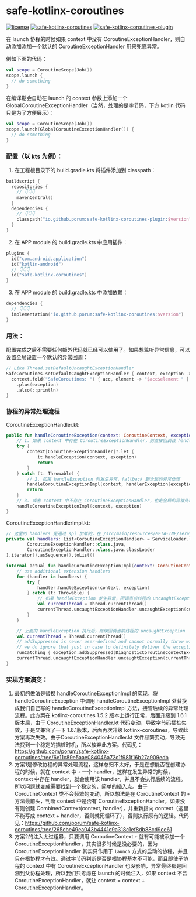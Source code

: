 # safe-kotlinx-coroutines

[![license](https://img.shields.io/badge/license-Apache--2.0-blue.svg)](https://www.apache.org/licenses/LICENSE-2.0)
[![safe-kotlinx-coroutines](https://img.shields.io/badge/safe--kotlinx--coroutines-0.0.6-brightgreen.svg)](https://search.maven.org/artifact/io.github.porum/safe-kotlinx-coroutines/0.0.6/jar)
[![safe-kotlinx-coroutines-plugin](https://img.shields.io/badge/safe--kotlinx--coroutines--plugin-0.0.6-brightgreen.svg)](https://search.maven.org/artifact/io.github.porum/safe-kotlinx-coroutines-plugin/0.0.6/jar)

在 launch 协程的时候如果 context 中没有 CoroutineExceptionHandler，则自动添加添加一个默认的 CoroutineExceptionHandler 用来兜底异常。

例如下面的代码：
```kotlin
val scope = CoroutineScope(Job())
scope.launch {
  // do something
}
```

在编译期会自动在 launch 的 context 参数上添加一个 GlobalCoroutineExceptionHandler（当然，处理的是字节码，下方 kotlin 代码只是为了方便展示）：
```kotlin
val scope = CoroutineScope(Job())
scope.launch(GlobalCoroutineExceptionHandler()) {
  // do something
}
```

### 配置（以 kts 为例）：

1. 在工程根目录下的 build.gradle.kts 将插件添加到 classpath：

```kotlin
buildscript {
  repositories {
    // 👇👇👇
    mavenCentral()
  }
  dependencies {
    // 👇👇👇
    classpath("io.github.porum:safe-kotlinx-coroutines-plugin:$version")
  }
}
```

2. 在 APP module 的 build.gradle.kts 中应用插件：

```kotlin
plugins {
  id("com.android.application")
  id("kotlin-android")
  // 👇👇👇
  id("safe-kotlinx-coroutines")
}
```

3. 在 APP module 的 build.gradle.kts 中添加依赖：

```kotlin
dependencies {
  // 👇👇👇
  implementation("io.github.porum:safe-kotlinx-coroutines:$version")
}
```

### 用法：

配置完成之后不需要任何额外代码就已经可以使用了。如果想监听异常信息，可以设置全局设置一个默认的异常回调：

```kotlin
// Like Thread.setDefaultUncaughtExceptionHandler
SafeCoroutines.setDefaultCaughtExceptionHandler { context, exception ->
  context.fold("SafeCoroutines: ") { acc, element -> "$acc$element " }
    .plus(exception)
    .also(::println)
}
```

### 协程的异常处理流程

CoroutineExceptionHandler.kt:

```kotlin
public fun handleCoroutineException(context: CoroutineContext, exception: Throwable) {
    // 1. 如果 context 中存在 CoroutineExceptionHandler，则直接回调该 handler 的 handleException，并 return；
    try {
        context[CoroutineExceptionHandler]?.let {
            it.handleException(context, exception)
            return
        }
    } catch (t: Throwable) {
      	// 2. 如果 handleException 时发生异常，fallback 到全局的异常处理
        handleCoroutineExceptionImpl(context, handlerException(exception, t))
        return
    }
    // 3. 或者 context 中不存在 CoroutineExceptionHandler，也走全局的异常处理
    handleCoroutineExceptionImpl(context, exception)
}
```

CoroutineExceptionHandlerImpl.kt:

```kotlin
// 这里的 handlers 是通过 spi 加载的，在 /src/main/resources/META-INF/services/ 目录下创建 kotlinx.coroutines.CoroutineExceptionHandler 文件，然后在文件中指明自定义的全局 handler 的完整包名类名
private val handlers: List<CoroutineExceptionHandler> = ServiceLoader.load(
        CoroutineExceptionHandler::class.java,
        CoroutineExceptionHandler::class.java.classLoader
).iterator().asSequence().toList()

internal actual fun handleCoroutineExceptionImpl(context: CoroutineContext, exception: Throwable) {
    // use additional extension handlers
    for (handler in handlers) {
        try {
            handler.handleException(context, exception)
        } catch (t: Throwable) {
            // 如果 handleException 发生异常，回调当前线程的 uncaughtException
            val currentThread = Thread.currentThread()
            currentThread.uncaughtExceptionHandler.uncaughtException(currentThread, handlerException(exception, t))
        }
    }

    // 上面的 handleException 执行后，继续回调当前线程的 uncaughtException
    val currentThread = Thread.currentThread()
    // addSuppressed is never user-defined and cannot normally throw with the only exception being OOM
    // we do ignore that just in case to definitely deliver the exception
    runCatching { exception.addSuppressed(DiagnosticCoroutineContextException(context)) }
    currentThread.uncaughtExceptionHandler.uncaughtException(currentThread, exception)
}
```

### 实现方案演变：

1. 最初的做法是替换 handleCoroutineExceptionImpl 的实现，将 handleCoroutineException 中调用 handleCoroutineExceptionImpl 处替换成我们自己写的 handleCoroutineExceptionImpl 方法，接管后续的异常处理流程。此方案在 kotlinx-coroutines 1.5.2 版本上运行正常，后面升级到 1.6.1 版本后，由于 CoroutineExceptionHandler.kt 代码变动，导致字节码插桩失效，于是又兼容了一下 1.6.1版本，后面再次升级 kotlinx-coroutines，导致此方案再次失效。由于CoroutineExceptionHandler.kt 文件频繁变动，导致无法找到一个稳定的插桩时机，所以放弃此方案。代码见：https://github.com/porum/safe-kotlinx-coroutines/tree/6e11c89e5aae084046a72c1f981f16b27a909edb
2. 方案1是修改协程的异常处理流程，这样总归不太好，于是在想能否在创建协程的时候，就在 context 中 `+` 一个 handler，这样在发生异常的时候，context 中存在 handler，就会使用该 handler，并且不会执行后续的流程。所以问题就变成需要找到一个稳定的，简单的插入点。由于 CoroutineContext 类不会频繁的变动，所以想法是在 CoroutineContext 的 `+` 方法最前头，判断 context 中是否有 CoroutineExceptionHandler，如果没有则创建 CombinedContext(context, handler)，并重新指向 context（这里不能写成 context + handler，否则就死循环了），否则执行原有的逻辑。代码见：https://github.com/porum/safe-kotlinx-coroutines/tree/265cbe49ea043b4441c9a318c1ef8db88cd9ce61
3. 方案2的注入太过粗暴，只要调用 CoroutineContext `+` 就有可能被添加一个 CoroutineExceptionHandler，其实很多时候是没必要的，因为 CoroutineExceptionHandler 其实只作用于 `launch` 方式的启动的协程，并且只在根协程才有效。通过字节码判断是否是根协程基本不可能，而且即使子协程的 context 中有 CoroutineExceptionHandler 也没影响，异常最终都是回溯到父协程处理，所以我们只考虑在 launch 的时候注入，如果 context 不含 CoroutineExceptionHandler，就让 context = context + CoroutineExceptionHandler。